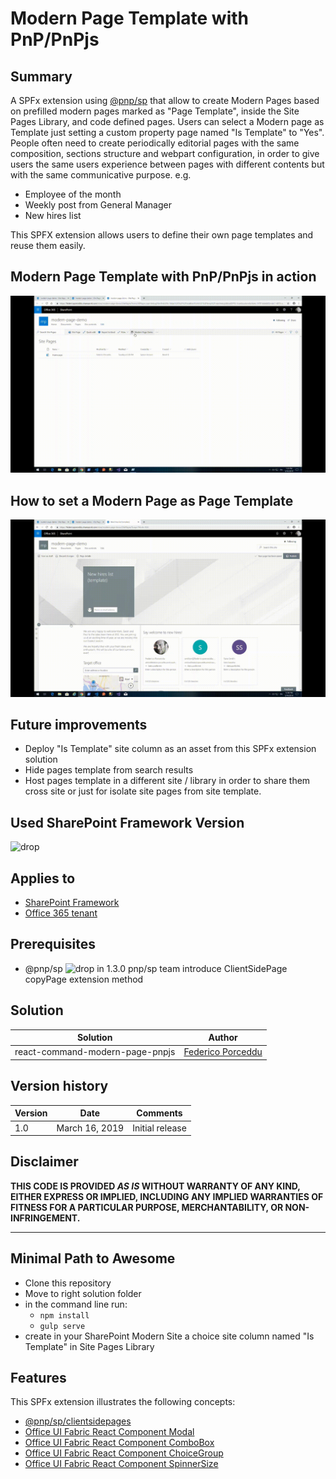 # Modern Page Template with PnP/PnPjs

## Summary
A SPFx extension using [@pnp/sp](https://pnp.github.io/pnpjs/sp/docs/client-side-pages/) that allow to create Modern Pages based on prefilled modern pages marked as "Page Template", inside the Site Pages Library, and code defined pages.
Users can select a Modern page as Template just setting a custom property page named "Is Template"  to "Yes".
People often need to create periodically editorial pages with the same composition, sections structure and webpart configuration, in order to give users the same users experience between pages with different contents but with the same communicative purpose.
e.g.
* Employee of the month
* Weekly post from General Manager
* New hires list

This SPFX extension allows users to define their own page templates and reuse them easily.

## Modern Page Template with PnP/PnPjs in action
![WebPartInAction](./assets/use-Modern-Page-Template-extension.gif)

## How to set a Modern Page as Page Template
![WebPartInAction](./assets/how-to-make-a-page-template-pnp.gif)

## Future improvements
* Deploy "Is Template" site column as an asset from this SPFx extension solution
* Hide pages template from search results
* Host pages template in a different site / library in order to share them cross site or just for isolate site pages from site template.

## Used SharePoint Framework Version 
![drop](https://camo.githubusercontent.com/76987ab657772dcca5321aba68f3ee6b993fd651/68747470733a2f2f696d672e736869656c64732e696f2f62616467652f535046782d312e372e312d677265656e2e737667)

## Applies to

* [SharePoint Framework](https://dev.office.com/sharepoint)
* [Office 365 tenant](https://dev.office.com/sharepoint/docs/spfx/set-up-your-development-environment)

## Prerequisites
 
* @pnp/sp ![drop](https://d25lcipzij17d.cloudfront.net/badge.svg?id=js&type=6&v=1.3.0&x2=0)
in 1.3.0 pnp/sp team introduce ClientSidePage copyPage extension method

## Solution

Solution|Author
--------|---------
react-command-modern-page-pnpjs | [Federico Porceddu](https://www.federicoporceddu.com)

## Version history

Version|Date|Comments
-------|----|--------
1.0|March 16, 2019|Initial release

## Disclaimer
**THIS CODE IS PROVIDED *AS IS* WITHOUT WARRANTY OF ANY KIND, EITHER EXPRESS OR IMPLIED, INCLUDING ANY IMPLIED WARRANTIES OF FITNESS FOR A PARTICULAR PURPOSE, MERCHANTABILITY, OR NON-INFRINGEMENT.**

---

## Minimal Path to Awesome

- Clone this repository
- Move to right solution folder 
- in the command line run:
  - `npm install`
  - `gulp serve`
- create in your SharePoint Modern Site a choice site column named "Is Template" in Site Pages Library


## Features
This SPFx extension illustrates the following concepts:

- [@pnp/sp/clientsidepages](https://pnp.github.io/pnpjs/sp/docs/client-side-pages/) 
- [Office UI Fabric React Component Modal](https://developer.microsoft.com/en-us/fabric/#/components/modal)
- [Office UI Fabric React Component ComboBox](https://developer.microsoft.com/en-us/fabric/#/components/ComboBox)
- [Office UI Fabric React Component ChoiceGroup](https://developer.microsoft.com/en-us/fabric/#/components/choicegroup)
- [Office UI Fabric React Component SpinnerSize](https://developer.microsoft.com/en-us/fabric/#/components/Spinner)

